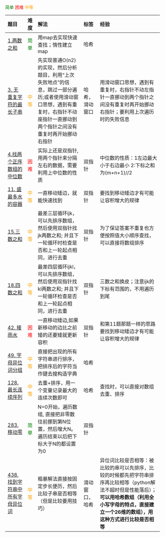 <span style="color:green">简单</span>
<span style="color:red">困难</span>
<span style="color:orange">中等</span>



|题目|难度|解法|标签|经验|
|:--------|:-----------|:-----------|:---------------|:-------|
| <a href='https://leetcode.cn/problems/two-sum/?envType=study-plan-v2&envId=top-100-liked'> 1.两数之和</a> |<span style="color:green">简单</span>| 用map去实现快速查找；惰性建立map  |   哈希      |
| <a href='https://leetcode.cn/problems/longest-substring-without-repeating-characters/description/?envType=study-plan-v2&envId=top-100-liked'> 3. 无重复字符的最长子串</a> |<span style="color:orange">中等</span>| 先实现普通O(n2)的实现，然后分析题目，利用“上次失败地点”的信息，跳过一部分遍历;或者使用滑动窗口思想，遇到有重复时，右指针不动座指针一直挪动到两个指针之间没有重复时再开始挪动右指针  |   哈希，滑动窗口      |用滑动窗口思想，遇到有重复时，右指针不动左指针一直挪动到两个指针之间没有重复时再开始挪动右指针；要利用上次遍历时的失败信息
| <a href='https://leetcode.cn/problems/median-of-two-sorted-arrays/'> 4.找两个正序数组的中位数</a>|<span style="color:red">困难</span> | 实际上还是双指针,用两个指针来分隔左右的数据，需要利用上中位数的性质 | 双指针  | 中位数的性质：1左边最大小于右边最小 2:下标之和为(m+n+1)//2|
| <a href='https://leetcode.cn/problems/container-with-most-water/?envType=study-plan-v2&envId=top-100-liked'> 11. 盛最多水的容器</a> | <span style="color:orange">中等</span>|  一直移动矮边，就能快速找到   | 双指针   |  要找到移动矮边才有可能让容积增大的规律
| <a href='https://leetcode.cn/problems/3sum/description/'> 15.三数之和</a> |<span style="color:orange">中等</span>| 最差三层循环ijk，可以先排序数组，然后使用双指针找jk两数之和; 并且下一轮循环时检查是否和上一轮起点相同，进行去重  | 双指针   |为了保证答案不重复也方便按照值大小顺序查找，可以直接将数组排序      |
| <a href='https://leetcode.cn/problems/4sum/description/'> 18.四数之和</a> |<span style="color:orange">中等</span>| 最差四层循环ijkl，可以先排序数组，然后使用双指针找kl两数之和; 并且下一轮循环检查是否和上一轮起点相同，进行去重  | 双指针   |  三数之和换皮；注意ijk的下标有范围的，不用遍历到尾 |
| <a href='https://leetcode.cn/problems/trapping-rain-water/?envType=study-plan-v2&envId=top-100-liked'> 42. 接雨水</a> | <span style="color:red">困难</span>|  一直移动矮边,如果新移动的边比之前矮的还要矮就更新容积   | 双指针   | 和第11题那题一样的思路  要找到移动矮边才有可能让容积增大的规律
| <a href='https://leetcode.cn/problems/group-anagrams/description/?envType=study-plan-v2&envId=top-100-liked'> 49. 字母异位词分组</a>|<span style="color:orange">中等</span>|  直接把出现的所有字符串进行排序，把排序后的字符当作键去搜构造字典    | 哈希   | 
| <a href='https://leetcode.cn/problems/longest-consecutive-sequence/description/?envType=study-plan-v2&envId=top-100-liked'> 128. 最长连续序列</a> | <span style="color:orange">中等</span>|  去重+排序，用一个变量记录最大的连续次数即可    | 哈希   |  查找时，可以直接对数组去重、排序
| <a href='https://leetcode.cn/problems/move-zeroes/description/?envType=study-plan-v2&envId=top-100-liked'> 283.移动零</a> | <span style="color:green">简单</span>|  N=0开始，遍历数组, 直接把非零数往前挪到第N位置，然后增大N。遍历结束以后把下标大于N的都设置为0   |  双指针  |  
| <a href='https://leetcode.cn/problems/find-all-anagrams-in-a-string/description/?envType=study-plan-v2&envId=top-100-liked'> 438. 找到字符串中所有字母异位词 </a> | <span style="color:orange">中等</span>|  粗暴解法直接按固定步长便历，然后比较子串是否相等（但是比较要用技巧）    |  滑动窗口，哈希  | 异位词比较是否相等：被比较的串可以先排序，比较的时候都先把字符串排序再比较相等（python解法不超时但是性能落后）； **可以用哈希数组（利用全小写字母的特点，直接建立一个26维的数组），用这种方式进行比较是否相等**



